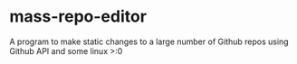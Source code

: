 # mass-repo-editor
A program to make static changes to a large number of Github repos using Github API and some linux >:0
